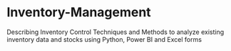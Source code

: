 # Inventory-Management
Describing Inventory Control Techniques and Methods to analyze existing inventory data and stocks using Python, Power BI and Excel forms

